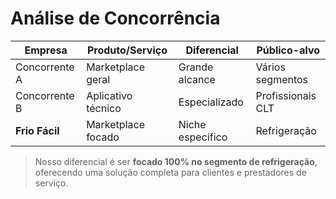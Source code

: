 # Análise de Concorrência

| Empresa       | Produto/Serviço     | Diferencial         | Público-alvo      |
|---------------|---------------------|---------------------|-------------------|
| Concorrente A | Marketplace geral   | Grande alcance      | Vários segmentos  |
| Concorrente B | Aplicativo técnico  | Especializado       | Profissionais CLT |
| **Frio Fácil**| Marketplace focado  | Niche específico    | Refrigeração      |

> Nosso diferencial é ser **focado 100% no segmento de refrigeração**, oferecendo uma solução completa para clientes e prestadores de serviço.
